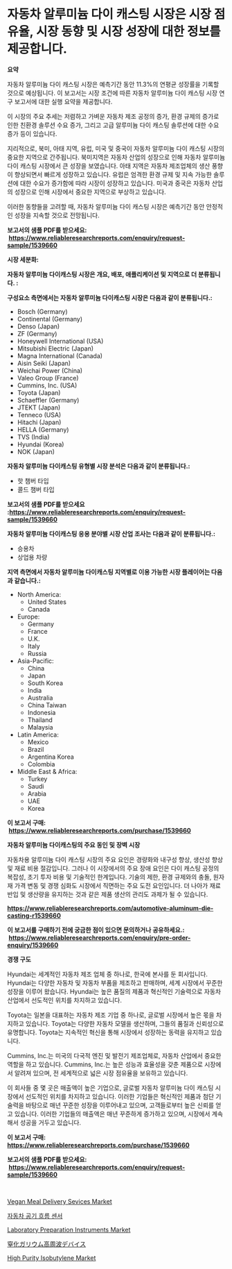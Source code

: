 <p><h1>자동차 알루미늄 다이 캐스팅 시장은 시장 점유율, 시장 동향 및 시장 성장에 대한 정보를 제공합니다.</h1></p><p><strong>요약</strong></p>
<p><p>자동차 알루미늄 다이 캐스팅 시장은 예측기간 동안 11.3%의 연평균 성장률을 기록할 것으로 예상됩니다. 이 보고서는 시장 조건에 따른 자동차 알루미늄 다이 캐스팅 시장 연구 보고서에 대한 실행 요약을 제공합니다.</p><p>이 시장의 주요 추세는 저렴하고 가벼운 자동차 제조 공정의 증가, 환경 규제의 증가로 인한 친환경 솔루션 수요 증가, 그리고 고급 알루미늄 다이 캐스팅 솔루션에 대한 수요 증가 등이 있습니다.</p><p>지리적으로, 북미, 아태 지역, 유럽, 미국 및 중국이 자동차 알루미늄 다이 캐스팅 시장의 중요한 지역으로 간주됩니다. 북미지역은 자동차 산업의 성장으로 인해 자동차 알루미늄 다이 캐스팅 시장에서 큰 성장을 보였습니다. 아태 지역은 자동차 제조업체의 생산 풍향이 향상되면서 빠르게 성장하고 있습니다. 유럽은 엄격한 환경 규제 및 지속 가능한 솔루션에 대한 수요가 증가함에 따라 시장이 성장하고 있습니다. 미국과 중국은 자동차 산업의 성장으로 인해 시장에서 중요한 지역으로 부상하고 있습니다.</p><p>이러한 동향들을 고려할 때, 자동차 알루미늄 다이 캐스팅 시장은 예측기간 동안 안정적인 성장을 지속할 것으로 전망됩니다.</p></p>
<p><strong>보고서의 샘플 PDF를 받으세요: &nbsp;<a href="https://www.reliableresearchreports.com/enquiry/request-sample/1539660">https://www.reliableresearchreports.com/enquiry/request-sample/1539660</a></strong></p>
<p><strong>시장 세분화:</strong></p>
<p><strong> 자동차 알루미늄 다이캐스팅 시장은 개요, 배포, 애플리케이션 및 지역으로 더 분류됩니다. :</strong></p>
<p><strong>구성요소 측면에서는 자동차 알루미늄 다이캐스팅 시장은 다음과 같이 분류됩니다.:</strong></p>
<p><ul><li>Bosch (Germany)</li><li>Continental (Germany)</li><li>Denso (Japan)</li><li>ZF (Germany)</li><li>Honeywell International (USA)</li><li>Mitsubishi Electric (Japan)</li><li>Magna International (Canada)</li><li>Aisin Seiki (Japan)</li><li>Weichai Power (China)</li><li>Valeo Group (France)</li><li>Cummins, Inc. (USA)</li><li>Toyota (Japan)</li><li>Schaeffler (Germany)</li><li>JTEKT (Japan)</li><li>Tenneco (USA)</li><li>Hitachi (Japan)</li><li>HELLA (Germany)</li><li>TVS (India)</li><li>Hyundai (Korea)</li><li>NOK (Japan)</li></ul></p>
<p><strong> 자동차 알루미늄 다이캐스팅 유형별 시장 분석은 다음과 같이 분류됩니다.:</strong></p>
<p><ul><li>핫 챔버 타입</li><li>콜드 챔버 타입</li></ul></p>
<p><strong>보고서의 샘플 PDF를 받으세요 :<a href="https://www.reliableresearchreports.com/enquiry/request-sample/1539660">https://www.reliableresearchreports.com/enquiry/request-sample/1539660</a></strong></p>
<p><strong> 자동차 알루미늄 다이캐스팅 응용 분야별 시장 산업 조사는 다음과 같이 분류됩니다.:</strong></p>
<p><ul><li>승용차</li><li>상업용 차량</li></ul></p>
<p><strong>지역 측면에서 자동차 알루미늄 다이캐스팅 지역별로 이용 가능한 시장 플레이어는 다음과 같습니다.:</strong></p>
<p><ul>
    <li>
        North America:
        <ul>
            <li>United States</li>
            <li>Canada</li>
        </ul>
    </li>
    <li>
        Europe:
        <ul>
            <li>Germany</li>
            <li>France</li>
            <li>U.K.</li>
            <li>Italy</li>
            <li>Russia</li>
        </ul>
    </li>
    <li>
        Asia-Pacific:
        <ul>
            <li>China</li>
            <li>Japan</li>
            <li>South Korea</li>
            <li>India</li>
            <li>Australia</li>
            <li>China Taiwan</li>
            <li>Indonesia</li>
            <li>Thailand</li>
            <li>Malaysia</li>
        </ul>
    </li>
    <li>
        Latin America:
        <ul>
            <li>Mexico</li>
            <li>Brazil</li>
            <li>Argentina Korea</li>
            <li>Colombia</li>
        </ul>
    </li>
    <li>
        Middle East & Africa:
        <ul>
            <li>Turkey</li>
            <li>Saudi</li>
            <li>Arabia</li>
            <li>UAE</li>
            <li>Korea</li>
        </ul>
    </li>
    </ul></p>
<p><strong>이 보고서 구매: &nbsp;<a href="https://www.reliableresearchreports.com/purchase/1539660">https://www.reliableresearchreports.com/purchase/1539660</a></strong></p>
<p><strong>자동차 알루미늄 다이캐스팅의 주요 동인 및 장벽 시장</strong></p>
<p><p>자동차용 알루미늄 다이 캐스팅 시장의 주요 요인은 경량화와 내구성 향상, 생산성 향상 및 재료 비용 절감입니다. 그러나 이 시장에서의 주요 장애 요인은 다이 캐스팅 공정의 복잡성, 초기 투자 비용 및 기술적인 한계입니다. 기술의 제한, 환경 규제와의 충돌, 원자재 가격 변동 및 경쟁 심화도 시장에서 직면하는 주요 도전 요인입니다. 더 나아가 재료 반입 및 생산량을 유지하는 것과 같은 제품 생산의 관리도 과제가 될 수 있습니다.</p></p>
<p><strong><a href="https://www.reliableresearchreports.com/automotive-aluminum-die-casting-r1539660">https://www.reliableresearchreports.com/automotive-aluminum-die-casting-r1539660</a></strong></p>
<p><strong>이 보고서를 구매하기 전에 궁금한 점이 있으면 문의하거나 공유하세요.: &nbsp;<a href="https://www.reliableresearchreports.com/enquiry/pre-order-enquiry/1539660">https://www.reliableresearchreports.com/enquiry/pre-order-enquiry/1539660</a></strong></p>
<p><strong>경쟁 구도</strong></p>
<p><p>Hyundai는 세계적인 자동차 제조 업체 중 하나로, 한국에 본사를 둔 회사입니다. Hyundai는 다양한 자동차 및 자동차 부품을 제조하고 판매하며, 세계 시장에서 꾸준한 성장을 이루어 왔습니다. Hyundai는 높은 품질의 제품과 혁신적인 기술력으로 자동차 산업에서 선도적인 위치를 차지하고 있습니다.</p><p>Toyota는 일본을 대표하는 자동차 제조 기업 중 하나로, 글로벌 시장에서 높은 몫을 차지하고 있습니다. Toyota는 다양한 자동차 모델을 생산하며, 그들의 품질과 신뢰성으로 유명합니다. Toyota는 지속적인 혁신을 통해 시장에서 성장하는 동력을 유지하고 있습니다.</p><p>Cummins, Inc.는 미국의 다국적 엔진 및 발전기 제조업체로, 자동차 산업에서 중요한 역할을 하고 있습니다. Cummins, Inc.는 높은 성능과 효율성을 갖춘 제품으로 시장에서 알려져 있으며, 전 세계적으로 넓은 시장 점유율을 보유하고 있습니다.</p><p>이 회사들 중 몇 곳은 매출액이 높은 기업으로, 글로벌 자동차 알루미늄 다이 캐스팅 시장에서 선도적인 위치를 차지하고 있습니다. 이러한 기업들은 혁신적인 제품과 첨단 기술력을 바탕으로 매년 꾸준한 성장을 이루어내고 있으며, 고객들로부터 높은 신뢰를 얻고 있습니다. 이러한 기업들의 매출액은 매년 꾸준하게 증가하고 있으며, 시장에서 계속해서 성공을 거두고 있습니다.</p></p>
<p><strong>이 보고서 구매: &nbsp; <a href="https://www.reliableresearchreports.com/purchase/1539660">https://www.reliableresearchreports.com/purchase/1539660</a></strong></p>
<p><strong>보고서의 샘플 PDF를 받으세요: &nbsp;<a href="https://www.reliableresearchreports.com/enquiry/request-sample/1539660">https://www.reliableresearchreports.com/enquiry/request-sample/1539660</a></strong><strong></strong></p>
<p>&nbsp;</p>
<p><p><a href="https://github.com/joannesouthgate/Market-Research-Report-List-3/blob/main/vegan-meal-delivery-sevices-market.md">Vegan Meal Delivery Sevices Market</a></p><p><a href="https://github.com/rcabello548/Market-Research-Report-List-1/blob/main/289037853723.md">자동차 공기 흐름 센서</a></p><p><a href="https://github.com/sofayahoo2023/Market-Research-Report-List-4/blob/main/laboratory-preparation-instruments-market.md">Laboratory Preparation Instruments Market</a></p><p><a href="https://github.com/schmahlson/Market-Research-Report-List-1/blob/main/379532355759.md">窒化ガリウム高周波デバイス</a></p><p><a href="https://www.linkedin.com/pulse/insights-high-purity-isobutylene-market-size-analysing-share-vllif?trackingId=1vr%2FFBpp3yn0s4HUl%2BdUDw%3D%3D">High Purity Isobutylene Market</a></p></p>